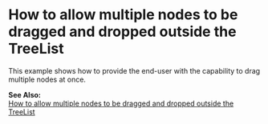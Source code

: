 # How to allow multiple nodes to be dragged and dropped outside the TreeList


<p>This example shows how to provide the end-user with the capability to drag multiple nodes at once. </p><p><strong>See Also:</strong><br />
<a href="https://www.devexpress.com/Support/Center/p/A2851">How to allow multiple nodes to be dragged and dropped outside the TreeList</a></p>

<br/>


